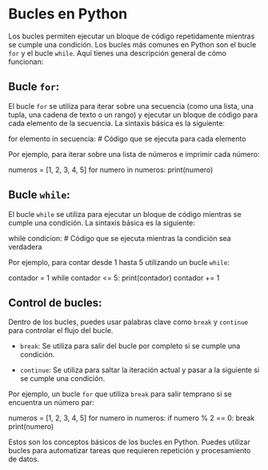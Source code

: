 # Bucles en Python

Los bucles permiten ejecutar un bloque de código repetidamente mientras se cumple una condición. Los bucles más comunes en Python son el bucle `for` y el bucle `while`. Aquí tienes una descripción general de cómo funcionan:

## Bucle `for`:

El bucle `for` se utiliza para iterar sobre una secuencia (como una lista, una tupla, una cadena de texto o un rango) y ejecutar un bloque de código para cada elemento de la secuencia. La sintaxis básica es la siguiente:

for elemento in secuencia:
    # Código que se ejecuta para cada elemento

Por ejemplo, para iterar sobre una lista de números e imprimir cada número:

numeros = [1, 2, 3, 4, 5]
for numero in numeros:
    print(numero)

## Bucle `while`:

El bucle `while` se utiliza para ejecutar un bloque de código mientras se cumple una condición. La sintaxis básica es la siguiente:

while condicion:
    # Código que se ejecuta mientras la condición sea verdadera

Por ejemplo, para contar desde 1 hasta 5 utilizando un bucle `while`:

contador = 1
while contador <= 5:
    print(contador)
    contador += 1

## Control de bucles:

Dentro de los bucles, puedes usar palabras clave como `break` y `continue` para controlar el flujo del bucle.

- `break`: Se utiliza para salir del bucle por completo si se cumple una condición.

- `continue`: Se utiliza para saltar la iteración actual y pasar a la siguiente si se cumple una condición.

Por ejemplo, un bucle `for` que utiliza `break` para salir temprano si se encuentra un número par:

numeros = [1, 2, 3, 4, 5]
for numero in numeros:
    if numero % 2 == 0:
        break
    print(numero)

Estos son los conceptos básicos de los bucles en Python. Puedes utilizar bucles para automatizar tareas que requieren repetición y procesamiento de datos.
